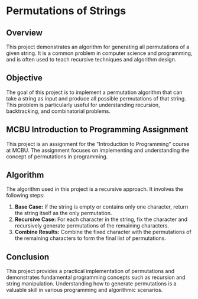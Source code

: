 # Permutations of Strings

## Overview

This project demonstrates an algorithm for generating all permutations of a given string. It is a common problem in computer science and programming, and is often used to teach recursive techniques and algorithm design.

## Objective

The goal of this project is to implement a permutation algorithm that can take a string as input and produce all possible permutations of that string. This problem is particularly useful for understanding recursion, backtracking, and combinatorial problems.

## MCBU Introduction to Programming Assignment

This project is an assignment for the "Introduction to Programming" course at MCBU. The assignment focuses on implementing and understanding the concept of permutations in programming.

## Algorithm

The algorithm used in this project is a recursive approach. It involves the following steps:

1. **Base Case:** If the string is empty or contains only one character, return the string itself as the only permutation.
2. **Recursive Case:** For each character in the string, fix the character and recursively generate permutations of the remaining characters.
3. **Combine Results:** Combine the fixed character with the permutations of the remaining characters to form the final list of permutations.


## Conclusion

This project provides a practical implementation of permutations and demonstrates fundamental programming concepts such as recursion and string manipulation. Understanding how to generate permutations is a valuable skill in various programming and algorithmic scenarios.

